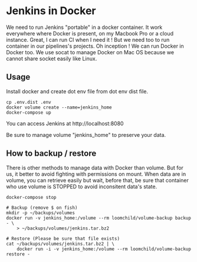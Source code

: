 # Jenkins in Docker

We need to run Jenkins "portable" in a docker container. It work everywhere where Docker is present, on my Macbook Pro or a cloud instance. Great, I can run CI when I need it ! But we need too to run container in our pipelines's projects. Oh inception ! We can run Docker in Docker too. We use socat to manage Docker on Mac OS because we cannot share socket easily like Linux.

## Usage

Install docker and create dot env file from dot env dist file.

```
cp .env.dist .env
docker volume create --name=jenkins_home
docker-compose up
```

You can access Jenkins at http://localhost:8080

Be sure to manage volume "jenkins_home" to preserve your data.

## How to backup / restore

There is other methods to manage data with Docker than volume. But for us, it better to avoid fighting with permissions on mount. When data are in volume, you can retrieve easily but wait, before that, be sure that container who use volume is STOPPED to avoid inconsitent data's state.

```
docker-compose stop

# Backup (remove $ on fish)
mkdir -p ~/backups/volumes
docker run -v jenkins_home:/volume --rm loomchild/volume-backup backup - \
    > ~/backups/volumes/jenkins.tar.bz2

# Restore (Please be sure that file exists)
cat ~/backups/volumes/jenkins.tar.bz2 | \
    docker run -i -v jenkins_home:/volume --rm loomchild/volume-backup restore -
```
